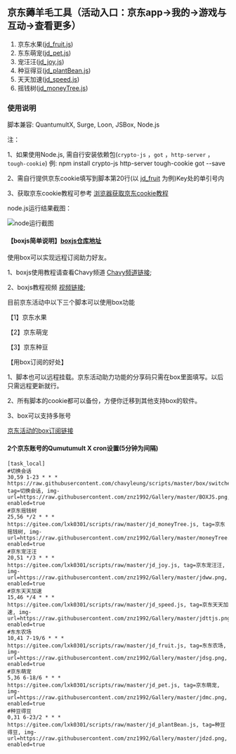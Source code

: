 ## 京东薅羊毛工具（活动入口：京东app->我的->游戏与互动->查看更多）

1.  京东水果([jd_fruit.js](https://gitee.com/lxk0301/scripts/raw/master/jd_fruit.js))
2.  东东萌宠([jd_pet.js](https://gitee.com/lxk0301/scripts/raw/master/jd_pet.js))
3.  宠汪汪([jd_joy.js](https://gitee.com/lxk0301/scripts/raw/master/jd_joy.js))
4.  种豆得豆([jd_plantBean.js](https://gitee.com/lxk0301/scripts/raw/master/jd_plantBean.js))
5.  天天加速([jd_speed.js](https://gitee.com/lxk0301/scripts/raw/master/jd_speed.js))
6.  摇钱树([jd_moneyTree.js](https://gitee.com/lxk0301/scripts/raw/master/jd_moneyTree.js))

### 使用说明

脚本兼容: QuantumultX, Surge, Loon, JSBox, Node.js 

注：

1、如果使用Node.js, 需自行安装依赖包(`crypto-js` ，`got` ，`http-server` ， `tough-cookie`) 例: npm install crypto-js http-server tough-cookie got --save
   
2、需自行提供京东cookie填写到脚本第20行(以 [jd_fruit](https://gitee.com/lxk0301/scripts/blob/master/jd_fruit.js) 为例)Key处的单引号内
   
3、获取京东cookie教程可参考 [浏览器获取京东cookie教程](https://shimo.im/docs/CTwhjpG6ydvC3qJJ/)

node.js运行结果截图：

![node运行截图](https://images.gitee.com/uploads/images/2020/0721/100942_fec635e9_938321.png "屏幕截图.png")
   
#### 【boxjs简单说明】[boxjs仓库地址](https://github.com/chavyleung/scripts/)

使用box可以实现远程订阅助力好友。

1、boxjs使用教程请查看Chavy频道 [Chavy频道链接](https://t.me/chavyscripts);

2、boxjs教程视频 [视频链接](https://youtu.be/eIpBrRxiy0w);

目前京东活动中以下三个脚本可以使用box功能

【1】京东水果

【2】京东萌宠

【3】京东种豆

【用box订阅的好处】

 1、脚本也可以远程挂载。京东活动助力功能的分享码只需在box里面填写。以后只需远程更新就行。

 2、所有脚本的cookie都可以备份，方便你迁移到其他支持box的软件。

 3、box可以支持多账号
 
 [京东活动的box订阅链接](https://gitee.com/lxk0301/scripts/raw/master/lxk0301.boxjs.json)

#### 2个京东账号的Qumutumult X cron设置(5分钟为间隔)

```
[task_local]
#切换会话
30,59 1-23 * * * https://raw.githubusercontent.com/chavyleung/scripts/master/box/switcher/box.switcher.js, tag=切换会话, img-url=https://raw.githubusercontent.com/znz1992/Gallery/master/BOXJS.png, enabled=true
#京东摇钱树
25,56 */2 * * * https://gitee.com/lxk0301/scripts/raw/master/jd_moneyTree.js, tag=京东摇钱树, img-url=https://raw.githubusercontent.com/znz1992/Gallery/master/moneyTree.png, enabled=true
#京东宠汪汪
20,51 */3 * * * https://gitee.com/lxk0301/scripts/raw/master/jd_joy.js, tag=京东宠汪汪, img-url=https://raw.githubusercontent.com/znz1992/Gallery/master/jdww.png, enabled=true
#京东天天加速
15,46 */4 * * * https://gitee.com/lxk0301/scripts/raw/master/jd_speed.js, tag=京东天天加速, img-url=https://raw.githubusercontent.com/znz1992/Gallery/master/jdttjs.png, enabled=true
#东东农场
10,41 7-19/6 * * * https://gitee.com/lxk0301/scripts/raw/master/jd_fruit.js, tag=东东农场, img-url=https://raw.githubusercontent.com/znz1992/Gallery/master/jdsg.png, enabled=true
#京东萌宠
5,36 6-18/6 * * * https://gitee.com/lxk0301/scripts/raw/master/jd_pet.js, tag=京东萌宠, img-url=https://raw.githubusercontent.com/znz1992/Gallery/master/jdmc.png, enabled=true
#种豆得豆
0,31 6-23/2 * * * https://gitee.com/lxk0301/scripts/raw/master/jd_plantBean.js, tag=种豆得豆, img-url=https://raw.githubusercontent.com/znz1992/Gallery/master/jdzd.png, enabled=true
```